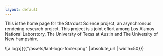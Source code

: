 ```yaml
---
layout: default
---
```


This is the home page for the Stardust Science project, an asynchronous
rendering research project. This project is a joint effort among Los Alamos
National Laboratory, The University of Texas at Austin and The University of New
Hampshire.

![a logo]({{"/assets/lanl-logo-footer.png" | absolute_url | width=50}})


